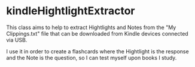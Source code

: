 # kindleHightlightExtractor
This class aims to help to extract Hightlights and Notes from the "My Clippings.txt" file that can be downloaded from Kindle devices connected via USB.

I use it in order to create a flashcards where the Hightlight is the response and the Note is the question, so I can test myself upon books I study.
